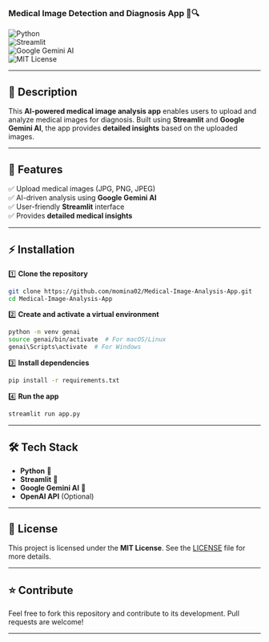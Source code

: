 ### **Medical Image Detection and Diagnosis App** 🏥🔍  
![Python](https://img.shields.io/badge/Python-3.9-blue?style=for-the-badge&logo=python)  
![Streamlit](https://img.shields.io/badge/Streamlit-FF4B4B?style=for-the-badge&logo=streamlit&logoColor=white)  
![Google Gemini AI](https://img.shields.io/badge/Google%20Gemini-AI-blue?style=for-the-badge)  
![MIT License](https://img.shields.io/github/license/momina02/Medical-Image-Analysis-App?style=for-the-badge)  

---

## **📝 Description**  
This **AI-powered medical image analysis app** enables users to upload and analyze medical images for diagnosis. Built using **Streamlit** and **Google Gemini AI**, the app provides **detailed insights** based on the uploaded images.  

---

## **🚀 Features**  
✅ Upload medical images (JPG, PNG, JPEG)  
✅ AI-driven analysis using **Google Gemini AI**  
✅ User-friendly **Streamlit** interface  
✅ Provides **detailed medical insights**  

---

## **⚡ Installation**  

1️⃣ **Clone the repository**  
```bash
git clone https://github.com/momina02/Medical-Image-Analysis-App.git
cd Medical-Image-Analysis-App
```
2️⃣ **Create and activate a virtual environment**  
```bash
python -m venv genai
source genai/bin/activate  # For macOS/Linux
genai\Scripts\activate  # For Windows
```
3️⃣ **Install dependencies**  
```bash
pip install -r requirements.txt
```
4️⃣ **Run the app**  
```bash
streamlit run app.py
```

---

## **🛠️ Tech Stack**  
- **Python** 🐍  
- **Streamlit** 🎨  
- **Google Gemini AI** 🤖  
- **OpenAI API** (Optional)  

---

## **📜 License**  
This project is licensed under the **MIT License**. See the [LICENSE](LICENSE) file for more details.  

---

## **⭐ Contribute**  
Feel free to fork this repository and contribute to its development. Pull requests are welcome!  

---
